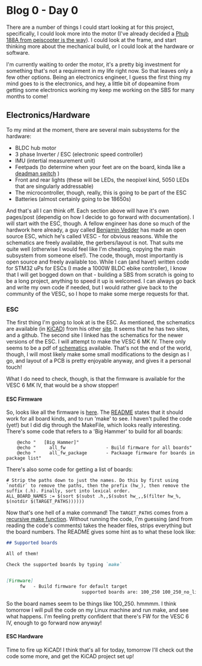 # Blog 0 - Day 0

There are a number of things I could start looking at for this project, specifically, I could look more into the motor (I've already decided a [Phub 188A from peiscooter is the way](https://www.peipeiscooter.com/10inch-10-inch-10x6-00-5-5-wide-tyre-brushless-gearless-dc-wheel-hub-motor-balance-scooter-hub-motor-hally-motor-phub-188.html)). I could look at the frame, and start thinking more about the mechanical build, or I could look at the hardware or software. 

I'm currently waiting to order the motor, it's a pretty big investment for something that's not a requirment in my life right now. So that leaves only a few other options. Being an electronics engineer, I guess the first thing my mind goes to is the electronics, and hey, a little bit of dopeamine from getting some electronics working my keep me working on the SBS for many months to come!

## Electronics/Hardware

To my mind at the moment, there are several main subsystems for the hardware:

- BLDC hub motor
- 3 phase Inverter / ESC (electronic speed controller)
- IMU (intertial measurement unit)
- Feetpads (to determine when your feet are on the board, kinda like a [deadman switch](https://en.wikipedia.org/wiki/Dead_man%27s_switch) )
- Front and rear lights (these will be LEDs, the neopixel kind, 5050 LEDs that are singularly addressable)
- The microcontroller, though, really, this is going to be part of the ESC
- Batteries (almost certainly going to be 18650s)

And that's all I can think off. Each section above will have it's own pages/post (dependig on how I decide to go forward with documentation). I will start with the ESC, though. A fellow engineer has done so much of the hardwork here already, a guy called [Benjamin Vedder](http://vedder.se/2015/01/vesc-open-source-esc/) has made an open source ESC, which he's called VESC - for obvious reasons. While the schematics are freely available, the gerbers/layout is not. That suits me quite well (otherwise I would feel like I'm cheating, copying the main subsystem from someone else!). The code, though, most importantly is open source and freely available too. While I can (and have!) written code for STM32 uPs for ESCs (I made a 1000W BLDC ebike controller), I know that I will get bogged down on that - building a SBS from scratch is going to be a long project, anything to speed it up is welcomed. I can always go back and write my own code if needed, but I would rather give back to the community of the VESC, so I hope to make some merge requests for that.

### ESC 

The first thing I'm going to look at is the ESC. As mentioned, the schematics are available (in [KiCAD](https://www.kicad.org/)) from his other [site](https://vesc-project.com/node/311). It seems that he has two sites, and a github. The second site I linked has the schematics for the newer versions of the ESC. I will attempt to make the VESC 6 MK IV. There only seems to be a pdf of [schematics](https://vesc-project.com/sites/default/files/Benjamin%20Posts/VESC_6_mk5.pdf) available. That's not the end of the world, though, I will most likely make some small modifications to the design as I go, and layout of a PCB is pretty enjoyable anyway, and gives it a personal touch!

What I do need to check, though, is that the firmware is available for the VESC 6 MK IV, that would be a show stopper!

#### ESC Firmware

So, looks like all the firmware is [here](https://github.com/vedderb/bldc). The [README](https://github.com/vedderb/bldc#readme) states that it should work for all board kinds, and to run 'make' to see. I haven't pulled the code (yet!) but I did dig through the MakeFile, which looks really interesting. There's some code that refers to a 'Big Hammer' to build for all boards:

``` make
	@echo "   [Big Hammer]"
	@echo "     all_fw               - Build firmware for all boards"
	@echo "     all_fw_package       - Packaage firmware for boards in package list"
```

There's also some code for getting a list of boards:

``` make
# Strip the paths down to just the names. Do this by first using `notdir` to remove the paths, then the prefix (hw_), then remove the suffix (.h). Finally, sort into lexical order.
ALL_BOARD_NAMES := $(sort $(subst .h,,$(subst hw_,,$(filter hw_%, $(notdir $(TARGET_PATHS))))))
```

Now that's one hell of a make command! The ``` TARGET_PATHS ``` comes from a [recursive make function](https://stackoverflow.com/a/18258352). Without running the code, I'm guessing (and from reading the code's comments) takes the header files, strips everything but the board numbers. The README gives some hint as to what these look like:

``` md
## Supported boards

All of them!

Check the supported boards by typing `make`


[Firmware]
     fw   - Build firmware for default target
                            supported boards are: 100_250 100_250_no_limits 100_500...

```

So the board names seem to be things like 100_250. hmmmm. I think tomorrow I will pull the code on my Linux machine and run make, and see what happens. I'm feeling pretty confident that there's FW for the VESC 6 IV, enough to go forward now anyway!

#### ESC Hardware

Time to fire up KiCAD! I think that's all for today, tomorrow I'll check out the code some more, and get the KiCAD project set up!
